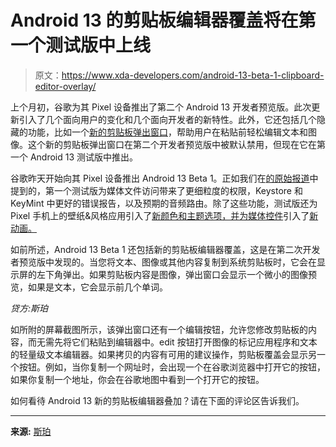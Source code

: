 # Android 13 的剪贴板编辑器覆盖将在第一个测试版中上线

> 原文：<https://www.xda-developers.com/android-13-beta-1-clipboard-editor-overlay/>

上个月初，谷歌为其 Pixel 设备推出了第二个 Android 13 开发者预览版。此次更新引入了几个面向用户的变化和几个面向开发者的新特性。此外，它还包括几个隐藏的功能，比如一个[新的剪贴板弹出窗口](https://www.xda-developers.com/android-13-dp2-clipboard-popup/)，帮助用户在粘贴前轻松编辑文本和图像。这个新的剪贴板弹出窗口在第二个开发者预览版中被默认禁用，但现在它在第一个 Android 13 测试版中推出。

谷歌昨天开始向其 Pixel 设备推出 Android 13 Beta 1。正如我们在[的原始报道](https://www.xda-developers.com/android-13-beta-1-released/)中提到的，第一个测试版为媒体文件访问带来了更细粒度的权限，Keystore 和 KeyMint 中更好的错误报告，以及预期的音频路由。除了这些功能，测试版还为 Pixel 手机上的壁纸&风格应用引入了[新颜色和主题选项，并为媒体控件](https://www.xda-developers.com/android-13-beta-1-new-color-theming-options-pixel/)引入了[新动画。](https://www.xda-developers.com/android-13-beta-1-media-controls-animation/)

如前所述，Android 13 Beta 1 还包括新的剪贴板编辑器覆盖，这是在第二次开发者预览版中发现的。当您将文本、图像或其他内容复制到系统剪贴板时，它会在显示屏的左下角弹出。如果剪贴板内容是图像，弹出窗口会显示一个微小的图像预览，如果是文本，它会显示前几个单词。

*贷方:斯珀*

如所附的屏幕截图所示，该弹出窗口还有一个编辑按钮，允许您修改剪贴板的内容，而无需先将它们粘贴到编辑器中。edit 按钮打开图像的标记应用程序和文本的轻量级文本编辑器。如果拷贝的内容有可用的建议操作，剪贴板覆盖会显示另一个按钮。例如，当你复制一个网址时，会出现一个在谷歌浏览器中打开它的按钮，如果你复制一个地址，你会在谷歌地图中看到一个打开它的按钮。

如何看待 Android 13 新的剪贴板编辑器叠加？请在下面的评论区告诉我们。

* * *

**来源:** [斯珀](https://blog.esper.io/android-13-deep-dive/#clipboard_editor_overlay)
